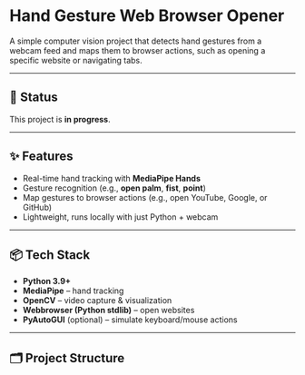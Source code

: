 # Hand Gesture Web Browser Opener

A simple computer vision project that detects hand gestures from a webcam feed and maps them to browser actions, such as opening a specific website or navigating tabs.

---

## 🚧 Status
This project is **in progress**.

---

## ✨ Features
- Real-time hand tracking with **MediaPipe Hands**  
- Gesture recognition (e.g., **open palm**, **fist**, **point**)  
- Map gestures to browser actions (e.g., open YouTube, Google, or GitHub)  
- Lightweight, runs locally with just Python + webcam  

---

## 📦 Tech Stack
- **Python 3.9+**  
- **MediaPipe** – hand tracking  
- **OpenCV** – video capture & visualization  
- **Webbrowser (Python stdlib)** – open websites  
- **PyAutoGUI** (optional) – simulate keyboard/mouse actions  

---

## 🗂️ Project Structure
